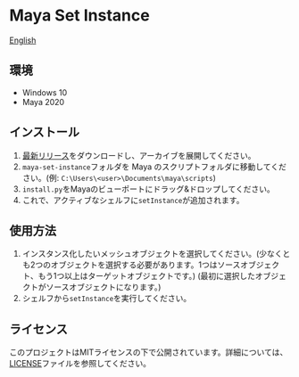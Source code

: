# Maya Set Instance

[English](README.md)

## 環境

- Windows 10
- Maya 2020

## インストール

1. [最新リリース](https://github.com/NinaMina2737/maya-set-instance/releases/latest)をダウンロードし、アーカイブを展開してください。
2. `maya-set-instance`フォルダを Maya のスクリプトフォルダに移動してください。(例: `C:\Users\<user>\Documents\maya\scripts`)
3. `install.py`をMayaのビューポートにドラッグ&ドロップしてください。
4. これで、アクティブなシェルフに`setInstance`が追加されます。

## 使用方法

1. インスタンス化したいメッシュオブジェクトを選択してください。(少なくとも2つのオブジェクトを選択する必要があります。1つはソースオブジェクト、もう1つ以上はターゲットオブジェクトです。) (最初に選択したオブジェクトがソースオブジェクトになります。)
2. シェルフから`setInstance`を実行してください。

## ライセンス

このプロジェクトはMITライセンスの下で公開されています。詳細については、[LICENSE](LICENSE)ファイルを参照してください。
